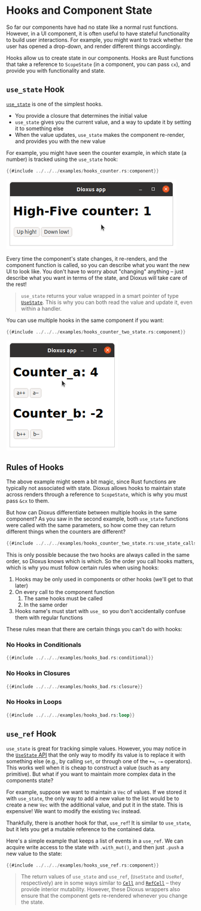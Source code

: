 # Hooks and Component State

So far our components have had no state like a normal rust functions. However, in a UI component, it is often useful to have stateful functionality to build user interactions. For example, you might want to track whether the user has opened a drop-down, and render different things accordingly.

Hooks allow us to create state in our components. Hooks are Rust functions that take a reference to `ScopeState` (in a component, you can pass `cx`), and provide you with functionality and state.

## `use_state` Hook

[`use_state`](https://docs.rs/dioxus/latest/dioxus/prelude/fn.use_state.html) is one of the simplest hooks.

- You provide a closure that determines the initial value
- `use_state` gives you the current value, and a way to update it by setting it to something else
- When the value updates, `use_state` makes the component re-render, and provides you with the new value

For example, you might have seen the counter example, in which state (a number) is tracked using the `use_state` hook:

```rust
{{#include ../../../examples/hooks_counter.rs:component}}
```
![Screenshot: counter app](./images/counter.png)

Every time the component's state changes, it re-renders, and the component function is called, so you can describe what you want the new UI to look like. You don't have to worry about "changing" anything – just describe what you want in terms of the state, and Dioxus will take care of the rest!

> `use_state` returns your value wrapped in a smart pointer of type [`UseState`](https://docs.rs/dioxus/latest/dioxus/prelude/struct.UseState.html). This is why you can both read the value and update it, even within a handler.

You can use multiple hooks in the same component if you want:

```rust
{{#include ../../../examples/hooks_counter_two_state.rs:component}}
```
![Screenshot: app with two counters](./images/counter_two_state.png)

## Rules of Hooks

The above example might seem a bit magic, since Rust functions are typically not associated with state. Dioxus allows hooks to maintain state across renders through a reference to `ScopeState`, which is why you must pass `&cx` to them.

But how can Dioxus differentiate between multiple hooks in the same component? As you saw in the second example, both `use_state` functions were called with the same parameters, so how come they can return different things when the counters are different?

```rust
{{#include ../../../examples/hooks_counter_two_state.rs:use_state_calls}}
```

This is only possible because the two hooks are always called in the same order, so Dioxus knows which is which. So the order you call hooks matters, which is why you must follow certain rules when using hooks:

1. Hooks may be only used in components or other hooks (we'll get to that later)
2. On every call to the component function
   1. The same hooks must be called
   2. In the same order
3. Hooks name's must start with `use_` so you don't accidentally confuse them with regular functions

These rules mean that there are certain things you can't do with hooks:

### No Hooks in Conditionals
```rust
{{#include ../../../examples/hooks_bad.rs:conditional}}
```

### No Hooks in Closures
```rust
{{#include ../../../examples/hooks_bad.rs:closure}}
```

### No Hooks in Loops
```rust
{{#include ../../../examples/hooks_bad.rs:loop}}
```

## `use_ref` Hook

`use_state` is great for tracking simple values. However, you may notice in the [`UseState` API](https://docs.rs/dioxus/latest/dioxus/hooks/struct.UseState.html) that the only way to modify its value is to replace it with something else (e.g., by calling `set`, or through one of the `+=`, `-=` operators). This works well when it is cheap to construct a value (such as any primitive). But what if you want to maintain more complex data in the components state?

For example, suppose we want to maintain a `Vec` of values. If we stored it with `use_state`, the only way to add a new value to the list would be to create a new `Vec` with the additional value, and put it in the state. This is expensive! We want to modify the existing `Vec` instead.

Thankfully, there is another hook for that, `use_ref`! It is similar to `use_state`, but it lets you get a mutable reference to the contained data.

Here's a simple example that keeps a list of events in a `use_ref`. We can acquire write access to the state with `.with_mut()`, and then just `.push` a new value to the state:

```rust
{{#include ../../../examples/hooks_use_ref.rs:component}}
```

> The return values of `use_state` and `use_ref`, (`UseState` and `UseRef`, respectively) are in some ways similar to [`Cell`](https://doc.rust-lang.org/std/cell/) and [`RefCell`](https://doc.rust-lang.org/std/cell/struct.RefCell.html) – they provide interior mutability. However, these Dioxus wrappers also ensure that the component gets re-rendered whenever you change the state.

